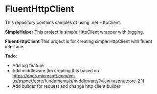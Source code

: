 # FluentHttpClient

This repository contains samples of using .net HttpClient.


**SimpleHelper**
This project is simple HttpClient wrapper with logging.


**FluentHttpClient**
This project is for creating simple HttpClient with fluent interface.

**Todo:**
 - Add log feature 
 - Add middleware (Im creating this based on https://docs.microsoft.com/en-us/aspnet/core/fundamentals/middleware/?view=aspnetcore-2.1)
 - Add builder for request and change http client builder

